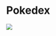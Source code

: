 # Pokedex

<img src="https://user-images.githubusercontent.com/37172038/108583793-f44d9080-731a-11eb-8564-aec654006951.png">
